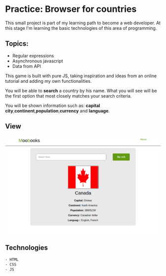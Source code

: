 # Practice: Browser for countries

This small project is part of my learning path to become a web developer. At this stage I'm learning the basic technologies of this area of programming.

## Topics:

- Regular expressions
- Asynchronous javascript
- Data from API

This game is built with pure JS, taking inspiration and ideas from an online tutorial and adding my own functionalities.

You will be able to **search** a country by his name. What you will see will be the first option that most closely matches your search criteria.

You will be shown information such as: **capital city**,**continent**,**population**,**currency** and **language**.

## View

![rock-paper-scissors](./browser.png)

## Technologies

    - HTML
    - CSS
    - JS
